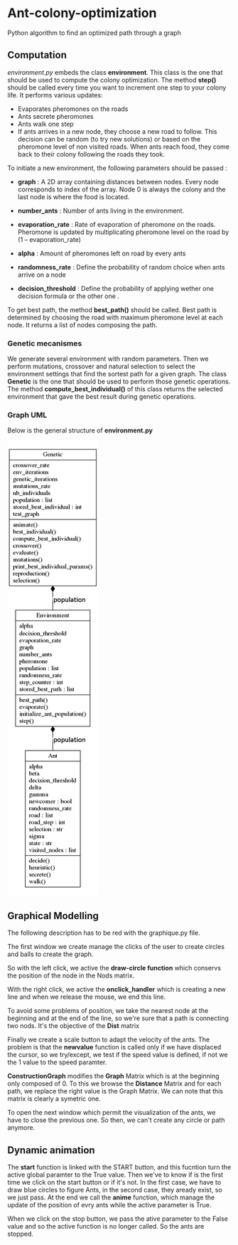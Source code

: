 # Ant-colony-optimization
Python algorithm to find an optimized path through a graph

## Computation

*environment.py* embeds the class **environment**. This class is the one that should be used to compute the colony optimization. The method **step()** should be called every time you want to increment one step to your colony life. It performs various updates:

- Evaporates pheromones on the roads
- Ants secrete pheromones
- Ants walk one step
- If ants arrives in a new node, they choose a new road to follow. This decision can be random (to try new solutions) or based on the pheromone level of non visited roads. When ants reach food, they come back to their colony following the roads they took.

To initiate a new environment, the following parameters should be passed :

- **graph** : A 2D array containing distances between nodes. Every node corresponds to index of the array. Node 0 is always the colony and the last node is where the food is located.

- **number_ants** : Number of ants living in the environment.

- **evaporation_rate** : Rate of evaporation of pheromone on the roads. Pheromone is updated by multiplicating pheromone level on the road by (1 – evaporation_rate)

- **alpha** : Amount of pheromones left on road by every ants

- **randomness_rate** : Define the probability of random choice when ants arrive on a node

- **decision_threshold** : Define the probability of applying wether one decision formula or the other one .

To get best path, the method **best_path()** should be called. Best path is determined by choosing the road with maximum pheromone level at each node. It returns a list of nodes composing the path.

### Genetic mecanismes

We generate several environment with random parameters. Then we perform mutations, crossover and natural selection to select the environment settings that find the sortest path for a given graph. The class **Genetic** is the one that should be used to perform those genetic operations. The method **compute_best_individual()** of this class returns the selected environment that gave the best result during genetic operations.

### Graph UML
Below is the general structure of **environment.py**

![graph UML](graph_uml.png)


## Graphical Modelling

The following description has to be red with the graphique.py file.

The first window we create manage the clicks of the user to create circles and balls to create the graph. 

So with the left click, we active the **draw-circle function** which conservs the position of the node in the Nods matrix. 

With the right click, we active the **onclick_handler** which is creating a new line and when we release the mouse, we end this line.

To avoid some problems of position, we take the nearest node at the beginning and at the end of the line, so we're sure that a path is connecting two nods. It's the objective of the **Dist** matrix 

Finally we create a scale button to adapt the velocity of the ants. The problem is that the **newvalue** function is called only if we have displaced the cursor, so we try/except, we test if the speed value is defined, if not we the 1 value to the speed paramter.

**ConstructionGraph** modifies the **Graph** Matrix which is at the beginning only composed of 0. To this we browse the **Distance** Matrix and for each path, we replace the right value is the Graph Matrix. We can note that this matrix is clearly a symetric one.

To open the next window which permit the visualization of the ants, we have to close the previous one. So then, we can't create any circle or path anymore.

## Dynamic animation

The **start** function is linked with the START button, and this fucntion turn the active global paramter to the True value. Then we've to know if is the first time we click on the start button or if it's not. In the first case, we have to draw blue circles to figure Ants, in the second case, they aready exist, so we just pass. At the end we call the **anime** function, which manage the update of the position of evry ants while the active parameter is True. 

When we click on the stop button, we pass the ative parameter to the False value and so the active function is no longer called. So the ants are stopped. 







